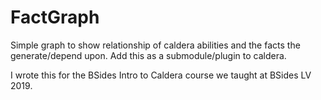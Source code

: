 # FactGraph
Simple graph to show relationship of caldera abilities and the facts the generate/depend upon.  Add this as a submodule/plugin to caldera.

I wrote this for the BSides Intro to Caldera course we taught at BSides LV 2019.
